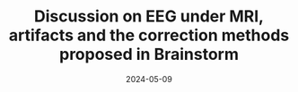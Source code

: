 ---
title: "Discussion on  EEG under MRI, artifacts and the correction methods proposed in Brainstorm"
type: Seminar
speaker: Christophe Grova (Concordia & McGill)
date: 2024-05-09
location: EV
---
